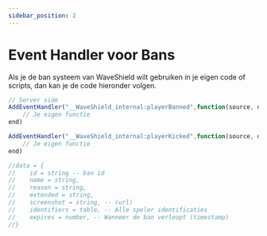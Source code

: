 ```yaml
---
sidebar_position: 2
---
```


# Event Handler voor Bans

Als je de ban systeem van WaveShield wilt gebruiken in je eigen code of scripts, dan kan je de code hieronder volgen.

```jsx title="/your/folder/banHandlerName.lua"
// Server side
AddEventHandler("__WaveShield_internal:playerBanned",function(source, data)
    // Je eigen functie
end)

AddEventHandler("__WaveShield_internal:playerKicked",function(source, data)
    // Je eigen functie
end)

//data = {
//    id = string -- ban id
//    name = string,
//    reason = string,
//    extended = string,
//    screenshot = string, -- (url)
//    identifiers = table, -- Alle speler identificaties
//    expires = number, -- Wanneer de ban verloopt (timestamp)
//}
```
